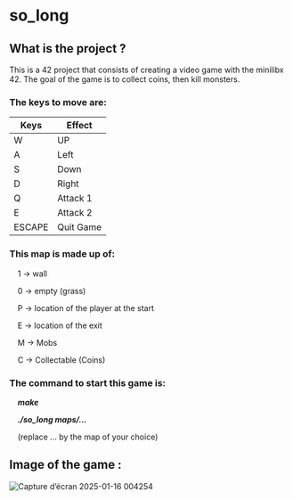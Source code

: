 # so_long
## What is the project ?

This is a 42 project that consists of creating a video game with the minilibx 42. 
The goal of the game is to collect coins, then kill monsters. 

### The keys to move are: 

|    Keys     |    Effect   |
|-------------|-------------|
|      W      |      UP     |
|      A      |     Left    |
|      S      |     Down    |
|      D      |     Right   |
|      Q      |   Attack 1  |
|      E      |   Attack 2  |
|    ESCAPE   |  Quit Game  |


### This map is made up of: 

&ensp; &nbsp;1 -> wall

&ensp; &nbsp;0 -> empty (grass)

&ensp; &nbsp;P -> location of the player at the start

&ensp; &nbsp;E -> location of the exit

&ensp; &nbsp;M -> Mobs

&ensp; &nbsp;C -> Collectable (Coins) 

### The command to start this game is: 

&ensp; &nbsp;**_make_**

&ensp; &nbsp;**_./so_long maps/..._**

&ensp; &nbsp;(replace ... by the map of your choice)

## Image of the game :

![Capture d’écran 2025-01-16 004254](https://github.com/user-attachments/assets/bd1eab31-a2b8-49cf-9c17-74974ed3a6c6)

